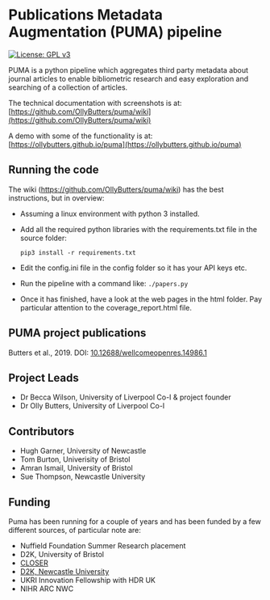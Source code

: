 # Publications Metadata Augmentation (PUMA) pipeline

[![License: GPL v3](https://img.shields.io/badge/License-GPLv3-blue.svg)](https://www.gnu.org/licenses/gpl-3.0)

PUMA is a python pipeline which aggregates third party metadata about journal articles to enable bibliometric research and easy exploration and searching of a collection of articles.

The technical documentation with screenshots is at: [https://github.com/OllyButters/puma/wiki](https://github.com/OllyButters/puma/wiki)

A demo with some of the functionality is at: [https://ollybutters.github.io/puma](https://ollybutters.github.io/puma)

## Running the code

The wiki (<https://github.com/OllyButters/puma/wiki>) has the best instructions, but in overview:

- Assuming a linux environment with python 3 installed.
- Add all the required python libraries with the requirements.txt file in the source folder:
  
    `pip3 install -r requirements.txt`
- Edit the config.ini file in the config folder so it has your API keys etc.
- Run the pipeline with a command like:
  `./papers.py`
- Once it has finished, have a look at the web pages in the html folder. Pay particular attention to the coverage_report.html file.

## PUMA project publications

Butters et al., 2019. DOI: [10.12688/wellcomeopenres.14986.1](https://dx.doi.org/10.12688%2Fwellcomeopenres.14986.1)

## Project Leads

- Dr Becca Wilson, University of Liverpool Co-I & project founder
- Dr Olly Butters, University of Liverpool Co-I

## Contributors

- Hugh Garner, University of Newcastle
- Tom Burton, Univerisity of Bristol
- Amran Ismail, University of Bristol
- Sue Thompson, Newcastle University

## Funding

Puma has been running for a couple of years and has been funded by a few different sources, of particular note are:

- Nuffield Foundation Summer Research placement
- D2K, University of Bristol
- [CLOSER](https://closer.ac.uk)
- [D2K, Newcastle University](https://research.ncl.ac.uk/d2k/)
- UKRI Innovation Fellowship with HDR UK
- NIHR ARC NWC
